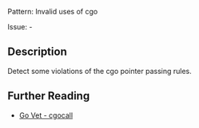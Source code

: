 Pattern: Invalid uses of cgo

Issue: -

## Description

Detect some violations of the cgo pointer passing rules.

## Further Reading

* [Go Vet - cgocall](https://golang.org/cmd/vet/#hdr-Invalid_uses_of_cgo)